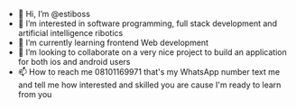 - 👋 Hi, I’m @estiboss
- 👀 I’m interested in software programming, full stack development and artificial intelligence ribotics
- 🌱 I’m currently learning frontend Web development 
- 💞️ I’m looking to collaborate on a very nice project to build an application for both ios and android users
- 📫 How to reach me 08101169971 that's my WhatsApp number text me and tell me how interested and skilled you are cause I'm ready to learn from you 

<!---
estiboss/estiboss is a ✨ special ✨ repository because its `README.md` (this file) appears on your GitHub profile.
You can click the Preview link to take a look at your changes.
--->
